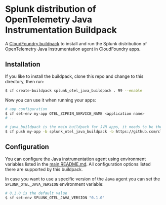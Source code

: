 # Splunk distribution of OpenTelemetry Java Instrumentation Buildpack

A [CloudFoundry buildpack](https://docs.run.pivotal.io/buildpacks/) to install
and run the Splunk distribution of OpenTelemetry Java Instrumentation agent in CloudFoundry apps.

## Installation

If you like to install the buildpack, clone this repo and change to this directory, then run:

```sh
$ cf create-buildpack splunk_otel_java_buildpack . 99 --enable
```

Now you can use it when running your apps:

```sh
# app configuration
$ cf set-env my-app OTEL_ZIPKIN_SERVICE_NAME <application name>
# ...

# java_buildpack is the main buildpack for JVM apps, it needs to be the final one
$ cf push my-app -b splunk_otel_java_buildpack -b https://github.com/cloudfoundry/java-buildpack
```

## Configuration

You can configure the Java instrumentation agent using environment variables listed in the [main README.md](../../../README.md).
All configuration options listed there are supported by this buildpack.

In case you want to use a specific version of the Java agent you can set the `SPLUNK_OTEL_JAVA_VERSION` environment variable:

```sh
# 0.1.0 is the default value
$ sf set-env SPLUNK_OTEL_JAVA_VERSION "0.1.0"
```
